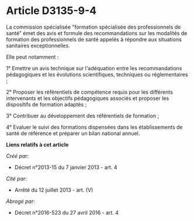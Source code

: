 # Article D3135-9-4

La commission spécialisée "formation spécialisée des professionnels de santé” émet des avis et formule des recommandations
sur les modalités de formation des professionnels de santé appelés à répondre aux situations sanitaires exceptionnelles.

Elle peut notamment :

1° Emettre un avis technique sur l'adéquation entre les recommandations pédagogiques et les évolutions scientifiques,
techniques ou réglementaires ;

2° Proposer les référentiels de compétence requis pour les différents intervenants et les objectifs pédagogiques associés et
proposer les dispositifs de formation adaptés ;

3° Contribuer au développement des référentiels de formation ;

4° Evaluer le suivi des formations dispensées dans les établissements de santé de référence et préparer un bilan national
annuel.

**Liens relatifs à cet article**

_Créé par_:

  - Décret n°2013-15 du 7 janvier 2013 - art. 4

_Cité par_:

  - Arrêté du 12 juillet 2013 - art. (V)

_Abrogé par_:

  - Décret n°2016-523 du 27 avril 2016 - art. 4

